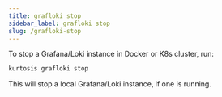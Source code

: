 ```yaml
---
title: grafloki stop
sidebar_label: grafloki stop
slug: /grafloki-stop
---
```


To stop a Grafana/Loki instance in Docker or K8s cluster, run:

```bash
kurtosis grafloki stop
```

This will stop a local Grafana/Loki instance, if one is running. 

